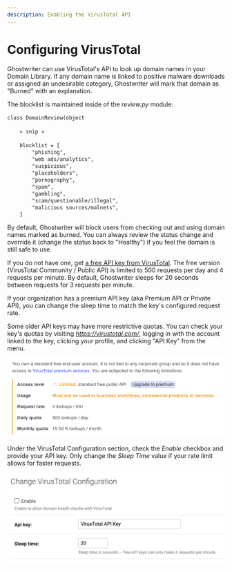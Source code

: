```yaml
---
description: Enabling the VirusTotal API
---
```


# Configuring VirusTotal

Ghostwriter can use VirusTotal's API to look up domain names in your Domain Library. If any domain name is linked to positive malware downloads or assigned an undesirable category, Ghostwriter will mark that domain as "Burned" with an explanation.

The blocklist is maintained inside of the _review.py_ module:&#x20;

```
class DomainReview(object

    « snip »

    blocklist = [
        "phishing",
        "web ads/analytics",
        "suspicious",
        "placeholders",
        "pornography",
        "spam",
        "gambling",
        "scam/questionable/illegal",
        "malicious sources/malnets",
    ]
```

By default, Ghostwriter will block users from checking out and using domain names marked as burned. You can always review the status change and override it (change the status back to "Healthy") if you feel the domain is still safe to use.

If you do not have one, get [a free API key from VirusTotal](https://developers.virustotal.com/reference). The free version (VirusTotal Community / Public API) is limited to 500 requests per day and 4 requests per minute. By default, Ghostwriter sleeps for 20 seconds between requests for 3 requests per minute.

If your organization has a premium API key (aka Premium API or Private API), you can change the sleep time to match the key's configured request rate.

Some older API keys may have more restrictive quotas. You can check your key's quotas by visiting _https://virustotal.com/_, logging in with the account linked to the key, clicking your profile, and clicking "API Key" from the menu.

![Quotas for a Free VirusTotal API Key](<../../.gitbook/assets/image (1) (3).png>)

Under the VirusTotal Configuration section, check the _Enable_ checkbox and provide your API key. Only change the _Sleep Time_ value if your rate limit allows for faster requests.

![VirusTotal Configuration](<../../.gitbook/assets/image (21).png>)
